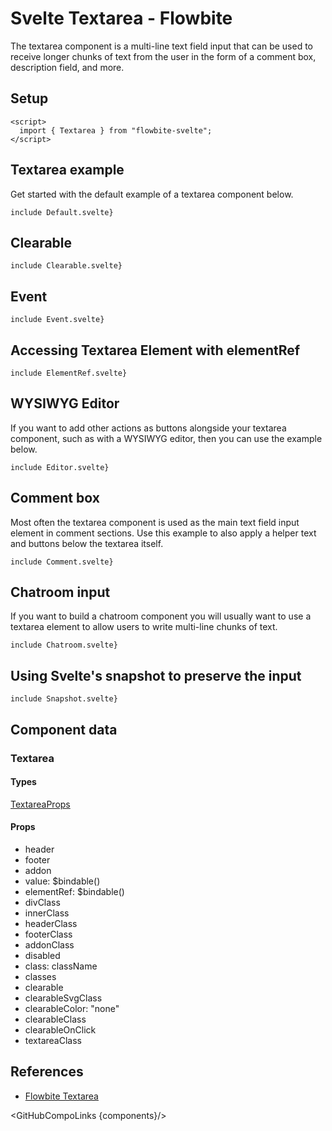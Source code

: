 # Svelte Textarea - Flowbite


The textarea component is a multi-line text field input that can be used to receive longer chunks of text from the user in the form of a comment box, description field, and more.

## Setup

```svelte
<script>
  import { Textarea } from "flowbite-svelte";
</script>
```

## Textarea example

Get started with the default example of a textarea component below.

```svelte
include Default.svelte}
```

## Clearable

```svelte
include Clearable.svelte}
```

## Event

```svelte
include Event.svelte}
```

## Accessing Textarea Element with elementRef

```svelte
include ElementRef.svelte}
```

## WYSIWYG Editor

If you want to add other actions as buttons alongside your textarea component, such as with a WYSIWYG editor, then you can use the example below.

```svelte
include Editor.svelte}
```

## Comment box

Most often the textarea component is used as the main text field input element in comment sections. Use this example to also apply a helper text and buttons below the textarea itself.

```svelte
include Comment.svelte}
```

## Chatroom input

If you want to build a chatroom component you will usually want to use a textarea element to allow users to write multi-line chunks of text.

```svelte
include Chatroom.svelte}
```

## Using Svelte's snapshot to preserve the input

```svelte
include Snapshot.svelte}
```

## Component data

### Textarea

#### Types

[TextareaProps](https://github.com/themesberg/flowbite-svelte/blob/main/src/lib/types.ts#L949)

#### Props

- header
- footer
- addon
- value: $bindable()
- elementRef: $bindable()
- divClass
- innerClass
- headerClass
- footerClass
- addonClass
- disabled
- class: className
- classes
- clearable
- clearableSvgClass
- clearableColor: "none"
- clearableClass
- clearableOnClick
- textareaClass


## References

- [Flowbite Textarea](https://flowbite.com/docs/forms/textarea/)

<GitHubCompoLinks {components}/>
